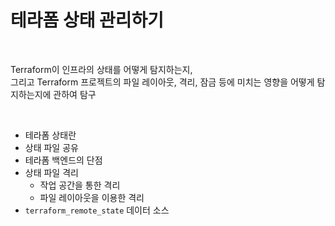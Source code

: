 # 테라폼 상태 관리하기

<br>

Terraform이 인프라의 상태를 어떻게 탐지하는지,  
그리고 Terraform 프로젝트의 파일 레이아웃, 격리, 잠금 등에 미치는 영향을 어떻게 탐지하는지에 관하여 탐구

<br>

- 테라폼 상태란
- 상태 파일 공유
- 테라폼 백엔드의 단점
- 상태 파일 격리
  - 작업 공간을 통한 격리
  - 파일 레이아웃을 이용한 격리
- `terraform_remote_state` 데이터 소스

